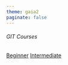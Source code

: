```yaml
---
theme: gaia2
paginate: false
---
```


<!-- _class: lead -->

###### GIT Courses

<div class="dashboard-tiles">
  <a class="tile-link" href="ops/git/100/index.html">Beginner</a>
  <a class="tile-link" href="ops/git/200/index.html">Intermediate</a>
</div>
